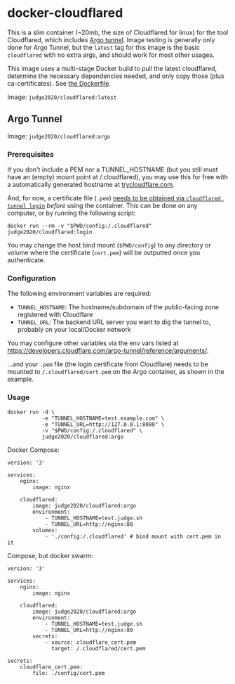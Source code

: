 # docker-cloudflared

This is a slim container (~20mb, the size of Cloudflared for linux) for the tool Cloudflared, which includes [Argo tunnel](https://www.cloudflare.com/products/argo-tunnel/). Image testing is generally only done for Argo Tunnel, but the `latest` tag for this image is the basic `cloudflared` with no extra args, and should work for most other usages.

This image uses a multi-stage Docker build to pull the latest cloudflared, determine the necessary dependencies needed, and only copy those (plus ca-certificates). See [the Dockerfile](Dockerfile).

Image: `judge2020/cloudflared:latest`



## Argo Tunnel

Image: `judge2020/cloudflared:argo`

### Prerequisites

If you don't include a PEM nor a TUNNEL_HOSTNAME (but you still must have an (empty) mount point at /.cloudflared), you may use this for free with a automatically generated hostname at [trycloudflare.com](https://developers.cloudflare.com/argo-tunnel/trycloudflare/).

And, for now, a certificate file (`.pem`) [needs to be obtained via `cloudflared tunnel login`](https://developers.cloudflare.com/argo-tunnel/quickstart/#step-3-login-to-your-cloudflare-account) *before* using the container. This can be done on any computer, or by running the following script:

```
docker run --rm -v "$PWD/config:/.cloudflared" judge2020/cloudflared:login
```

You may change the host bind mount (`$PWD/config`) to any directory or volume where the certificate (`cert.pem`) will be outputted once you authenticate.


### Configuration

The following environment variables are required:

- `TUNNEL_HOSTNAME`: The hostname/subdomain of the public-facing zone registered with Cloudflare
- `TUNNEL_URL`: The backend URL server you want to dig the tunnel to, probably on your local/Docker network

You may configure other variables via the env vars listed at https://developers.cloudflare.com/argo-tunnel/reference/arguments/.

...and your `.pem` file (the login certificate from Cloudflare) needs to be mounted to `/.cloudflared/cert.pem` on the Argo container, as shown in the example.

### Usage

```
docker run -d \
           -e "TUNNEL_HOSTNAME=test.example.com" \
           -e "TUNNEL_URL=http://127.0.0.1:8080" \
           -v "$PWD/config:/.cloudflared" \
           judge2020/cloudflared:argo
```

Docker Compose:

```
version: '3'

services:
    nginx:
        image: nginx
    
    cloudflared:
        image: judge2020/cloudflared:argo
        environment: 
            - TUNNEL_HOSTNAME=test.judge.sh
            - TUNNEL_URL=http://nginx:80
        volumes:
            - './config:/.cloudflared' # bind mount with cert.pem in it
```

Compose, but docker swarm:

```
version: '3'

services:
    nginx:
        image: nginx
    
    cloudflared:
        image: judge2020/cloudflared:argo
        environment: 
            - TUNNEL_HOSTNAME=test.judge.sh
            - TUNNEL_URL=http://nginx:80
        secrets:
            - source: cloudflare_cert.pem
              target: /.cloudflared/cert.pem

secrets:
    cloudflare_cert.pem:
        file: ./config/cert.pem
```
